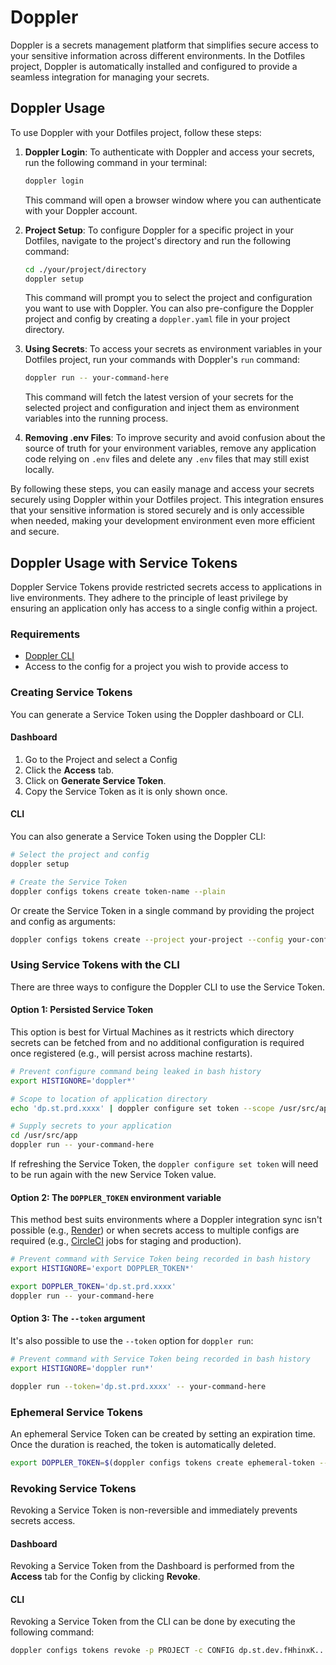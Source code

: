 # Doppler

Doppler is a secrets management platform that simplifies secure access to your sensitive information across different environments. In the Dotfiles project, Doppler is automatically installed and configured to provide a seamless integration for managing your secrets.

## Doppler Usage

To use Doppler with your Dotfiles project, follow these steps:

1. **Doppler Login**: To authenticate with Doppler and access your secrets, run the following command in your terminal:

   ```bash
   doppler login
   ```

   This command will open a browser window where you can authenticate with your Doppler account.

2. **Project Setup**: To configure Doppler for a specific project in your Dotfiles, navigate to the project's directory and run the following command:

   ```bash
   cd ./your/project/directory
   doppler setup
   ```

   This command will prompt you to select the project and configuration you want to use with Doppler. You can also pre-configure the Doppler project and config by creating a `doppler.yaml` file in your project directory.

3. **Using Secrets**: To access your secrets as environment variables in your Dotfiles project, run your commands with Doppler's `run` command:

   ```bash
   doppler run -- your-command-here
   ```

   This command will fetch the latest version of your secrets for the selected project and configuration and inject them as environment variables into the running process.

4. **Removing .env Files**: To improve security and avoid confusion about the source of truth for your environment variables, remove any application code relying on `.env` files and delete any `.env` files that may still exist locally.

By following these steps, you can easily manage and access your secrets securely using Doppler within your Dotfiles project. This integration ensures that your sensitive information is stored securely and is only accessible when needed, making your development environment even more efficient and secure.

## Doppler Usage with Service Tokens

Doppler Service Tokens provide restricted secrets access to applications in live environments. They adhere to the principle of least privilege by ensuring an application only has access to a single config within a project.

### Requirements

- [Doppler CLI](https://docs.doppler.com/docs/cli#installation)
- Access to the config for a project you wish to provide access to

### Creating Service Tokens

You can generate a Service Token using the Doppler dashboard or CLI.

#### Dashboard

1. Go to the Project and select a Config
2. Click the **Access** tab.
3. Click on **Generate Service Token**.
4. Copy the Service Token as it is only shown once.

#### CLI

You can also generate a Service Token using the Doppler CLI:

```bash
# Select the project and config
doppler setup

# Create the Service Token
doppler configs tokens create token-name --plain
```

Or create the Service Token in a single command by providing the project and config as arguments:

```bash
doppler configs tokens create --project your-project --config your-config token-name --plain
```

### Using Service Tokens with the CLI

There are three ways to configure the Doppler CLI to use the Service Token.

#### Option 1: Persisted Service Token

This option is best for Virtual Machines as it restricts which directory secrets can be fetched from and no additional configuration is required once registered (e.g., will persist across machine restarts).

```bash
# Prevent configure command being leaked in bash history
export HISTIGNORE='doppler*'

# Scope to location of application directory
echo 'dp.st.prd.xxxx' | doppler configure set token --scope /usr/src/app

# Supply secrets to your application
cd /usr/src/app
doppler run -- your-command-here
```

If refreshing the Service Token, the `doppler configure set token` will need to be run again with the new Service Token value.

#### Option 2: The `DOPPLER_TOKEN` environment variable

This method best suits environments where a Doppler integration sync isn't possible (e.g., [Render](https://docs.doppler.com/docs/render)) or when secrets access to multiple configs are required (e.g., [CircleCI](https://docs.doppler.com/docs/circleci#option-2-service-tokens) jobs for staging and production).

```bash
# Prevent command with Service Token being recorded in bash history
export HISTIGNORE='export DOPPLER_TOKEN*'

export DOPPLER_TOKEN='dp.st.prd.xxxx'
doppler run -- your-command-here
```

#### Option 3: The `--token` argument

It's also possible to use the `--token` option for `doppler run`:

```bash
# Prevent command with Service Token being recorded in bash history
export HISTIGNORE='doppler run*'

doppler run --token='dp.st.prd.xxxx' -- your-command-here
```

### Ephemeral Service Tokens

An ephemeral Service Token can be created by setting an expiration time. Once the duration is reached, the token is automatically deleted.

```bash
export DOPPLER_TOKEN=$(doppler configs tokens create ephemeral-token --max-age 1m --plain)
```

### Revoking Service Tokens

Revoking a Service Token is non-reversible and immediately prevents secrets access.

#### Dashboard

Revoking a Service Token from the Dashboard is performed from the **Access** tab for the Config by clicking **Revoke**.

#### CLI

Revoking a Service Token from the CLI can be done by executing the following command:

```bash
doppler configs tokens revoke -p PROJECT -c CONFIG dp.st.dev.fHhinxK...
```
